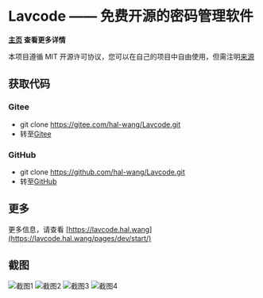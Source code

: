 ﻿# Lavcode —— 免费开源的密码管理软件

**[主页](https://lavcode.hal.wang) 查看更多详情**

本项目遵循 MIT 开源许可协议，您可以在自己的项目中自由使用，但需注明[来源](https://github.com/hal-wang)

## 获取代码

### Gitee

- git clone https://gitee.com/hal-wang/Lavcode.git
- 转至[Gitee](https://gitee.com/hal-wang/Lavcode)

### GitHub

- git clone https://github.com/hal-wang/Lavcode.git
- 转至[GitHub](https://github.com/hal-wang/Lavcode)

## 更多

更多信息，请查看 [https://lavcode.hal.wang](https://lavcode.hal.wang/pages/dev/start/)

## 截图

![截图1](https://lavcode.hal.wang/screenshots/1.png)
![截图2](https://lavcode.hal.wang/screenshots/2.png)
![截图3](https://lavcode.hal.wang/screenshots/3.png)
![截图4](https://lavcode.hal.wang/screenshots/4.png)
